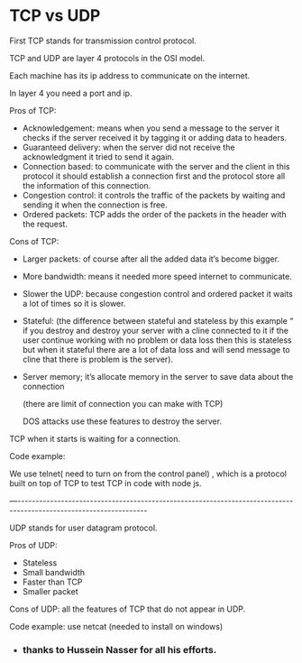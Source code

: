 # TCP vs UDP

First TCP stands for transmission control protocol.

TCP and UDP are layer 4 protocols in the OSI model.

Each machine has its ip address to communicate on the internet.

In layer 4 you need a port and ip.

Pros of TCP:

- Acknowledgement: means when you send a message to the server it checks if the server received it by tagging it or adding data to headers.
- Guaranteed delivery: when the server did not receive the acknowledgment it tried to send it again.
- Connection based: to communicate with the server and the client in this protocol it should establish a connection first and the protocol store all the information of this connection.
- Congestion control: it controls the traffic of the packets by waiting and sending it when the connection is free.
- Ordered packets: TCP adds the order of the packets in the header with the request.

Cons of TCP:

- Larger packets: of course after all the added data it’s become bigger.
- More bandwidth: means it needed more speed internet to communicate.
- Slower the UDP: because congestion control and ordered packet it waits a lot of times so it is slower.
- Stateful: (the difference between stateful and stateless by this example “ if you destroy and destroy your server with a cline connected to it if the user continue working with no problem or data loss then this is stateless but when it stateful there are a lot of data loss and will send message to cline that there is problem is the server).
- Server memory; it’s allocate memory in the server to save data about the connection

  (there are limit of connection you can make with TCP)

  DOS attacks use these features to destroy the server.

TCP when it starts is waiting for a connection.

Code example:

We use telnet( need to turn on from the control panel) , which is a protocol built on top of TCP to test TCP in code with node js.

—------------------------------------------------------------------------------------------------------------------

UDP stands for user datagram protocol.

Pros of UDP:

- Stateless
- Small bandwidth
- Faster than TCP
- Smaller packet

Cons of UDP: all the features of TCP that do not appear in UDP.

Code example: use netcat (needed to install on windows)

- ### thanks to Hussein Nasser for all his efforts.
